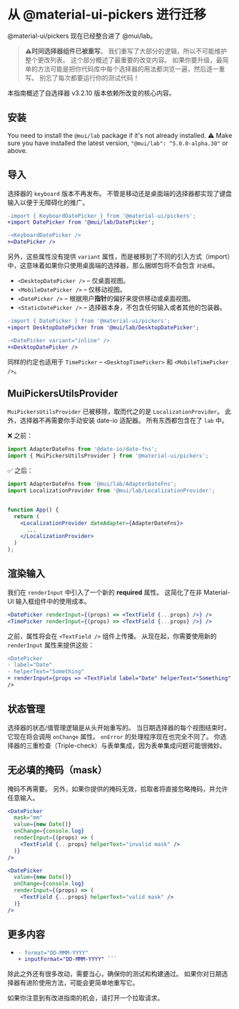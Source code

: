 # 从 @material-ui-pickers 进行迁移

<p class="description">@material-ui/pickers 现在已经整合进了 @mui/lab。</p>

> **⚠️时间选择器组件已被重写**。 我们重写了大部分的逻辑，所以不可能维护整个更改列表。 这个部分概述了最重要的改变内容。 如果你要升级，最简单的方法可能是把你代码库中每个选择器的用法都浏览一遍，然后逐一重写。 别忘了每次都要运行你的测试代码！

本指南概述了自选择器 v3.2.10 版本依赖所改变的核心内容。

## 安装

You need to install the `@mui/lab` package if it's not already installed. ⚠️ Make sure you have installed the latest version, `"@mui/lab": ^5.0.0-alpha.30"` or above.

## 导入

选择器的 `keyboard` 版本不再发布。 不管是移动还是桌面端的选择器都实现了键盘输入以便于无障碍化的推广。

```diff
-import { KeyboardDatePicker } from '@material-ui/pickers';
+import DatePicker from '@mui/lab/DatePicker';

-<KeyboardDatePicker />
+<DatePicker />
```

另外，这些属性没有提供 `variant` 属性，而是被移到了不同的引入方式（import）中，这意味着如果你只使用桌面端的选择器，那么捆绑包将不会包含 `对话框`。

- `<DesktopDatePicker />` – 仅桌面视图。
- `<MobileDatePicker />` – 仅移动视图。
- `<DatePicker />` – 根据用户**指针**的偏好来提供移动或桌面视图。
- `<StaticDatePicker />` – 选择器本身，不包含任何输入或者其他的包装器。

```diff
-import { DatePicker } from '@material-ui/pickers';
+import DesktopDatePicker from '@mui/lab/DesktopDatePicker';

-<DatePicker variant="inline" />
+<DesktopDatePicker />
```

同样的约定也适用于 `TimePicker` – `<DesktopTimePicker>` 和 `<MobileTimePicker />`。

## MuiPickersUtilsProvider

`MuiPickersUtilsProvider` 已被移除，取而代之的是 `LocalizationProvider`。 此外，选择器不再需要你手动安装 date-io 适配器。 所有东西都包含在了 `lab` 中。

❌ 之前：

```js
import AdapterDateFns from '@date-io/date-fns';
import { MuiPickersUtilsProvider } from '@material-ui/pickers';
```

✅ 之后：

```jsx
import AdapterDateFns from '@mui/lab/AdapterDateFns';
import LocalizationProvider from '@mui/lab/LocalizationProvider';


function App() {
  return (
    <LocalizationProvider dateAdapter={AdapterDateFns}>
      ...
    </LocalizationProvider>
  )
);
```

## 渲染输入

我们在  `renderInput` 中引入了一个新的 **required** 属性。 这简化了在非 Material-UI 输入框组件中的使用成本。

```jsx
<DatePicker renderInput={(props) => <TextField {...props} />} />
<TimePicker renderInput={(props) => <TextField {...props} />} />
```

之前，属性将会在 `<TextField />` 组件上传播。 从现在起，你需要使用新的 `renderInput` 属性来提供这些：

```diff
<DatePicker
- label="Date"
- helperText="Something"
+ renderInput={props => <TextField label="Date" helperText="Something" /> }
/>
```

## 状态管理

选择器的状态/值管理逻辑是从头开始重写的。 当日期选择器的每个视图结束时，它现在将会调用 `onChange` 属性。 `onError` 的处理程序现在也完全不同了。 你选择器的三重检查（Triple-check）与表单集成，因为表单集成问题可能很微妙。

## 无必填的掩码（mask）

掩码不再需要。 另外，如果你提供的掩码无效，拾取者将直接忽略掩码，并允许任意输入。

```jsx
<DatePicker
  mask="mm"
  value={new Date()}
  onChange={console.log}
  renderInput={(props) => (
    <TextField {...props} helperText="invalid mask" />
  )}
/>

<DatePicker
  value={new Date()}
  onChange={console.log}
  renderInput={(props) => (
    <TextField {...props} helperText="valid mask" />
  )}
/>
```

## 更多内容

- ```diff <DatePicker
  - format="DD-MMM-YYYY"
  + inputFormat="DD-MMM-YYYY" ```

除此之外还有很多改动，需要当心，确保你的测试和构建通过。 如果你对日期选择器有进阶使用方法，可能会更简单地重写它。

如果你注意到有改进指南的机会，请打开一个拉取请求。
